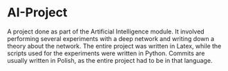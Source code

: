 # AI-Project
A project done as part of the Artificial Intelligence module. It involved performing several experiments with a deep network and writing down a theory about the network.
The entire project was written in Latex, while the scripts used for the experiments were written in Python. 
Commits are usually written in Polish, as the entire project had to be in that language.
